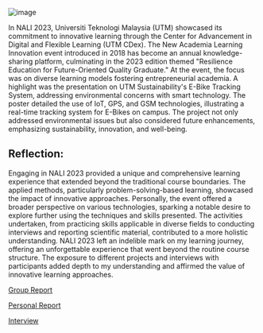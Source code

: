 ![image](https://github.com/AhmadMuawya/TIS-06/assets/147373032/e5c2359a-c59b-44d4-a09e-54b2fb59c172)

In NALI 2023, Universiti Teknologi Malaysia (UTM) showcased its commitment to innovative learning through the Center for Advancement in Digital and Flexible Learning (UTM CDex). The New Academia Learning Innovation event introduced in 2018 has become an annual knowledge-sharing platform, culminating in the 2023 edition themed "Resilience Education for Future-Oriented Quality Graduate." At the event, the focus was on diverse learning models fostering entrepreneurial academia. A highlight was the presentation on UTM Sustainability's E-Bike Tracking System, addressing environmental concerns with smart technology. The poster detailed the use of IoT, GPS, and GSM technologies, illustrating a real-time tracking system for E-Bikes on campus. The project not only addressed environmental issues but also considered future enhancements, emphasizing sustainability, innovation, and well-being.

<h2>Reflection:</h2>
Engaging in NALI 2023 provided a unique and comprehensive learning experience that extended beyond the traditional course boundaries. The applied methods, particularly problem-solving-based learning, showcased the impact of innovative approaches. Personally, the event offered a broader perspective on various technologies, sparking a notable desire to explore further using the techniques and skills presented. The activities undertaken, from practicing skills applicable in diverse fields to conducting interviews and reporting scientific material, contributed to a more holistic understanding. NALI 2023 left an indelible mark on my learning journey, offering an unforgettable experience that went beyond the routine course structure. The exposure to different projects and interviews with participants added depth to my understanding and affirmed the value of innovative learning approaches.

[Group Report](./TIS.Assignment.1.1.pdf)

[Personal Report](./NALI.2023.report.docx)

[Interview](https://youtu.be/Ygl9IsmY4Jo)
